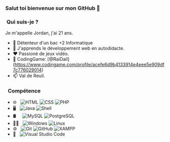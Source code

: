 ### Salut toi bienvenue sur mon GitHub 👋

###  &nbsp;Qui suis-je ?
Je m'appelle Jordan, j'ai 21 ans.

- 🔭 Détenteur d'un bac +2 Informatique
- 🧐 J'apprends le développement web en autodidacte.
- ❤️ Passioné de jeux vidéo.
- 🧠 CodingGame: [@RaiDail] (https://www.codingame.com/profile/acefe6d9b4133914e4eee5e909df7c776029014)
- 📫 Val de Reuil.

###  &nbsp; Compétence
- 🌐 &nbsp;
  ![HTML](https://img.shields.io/badge/-HTML-333333?style=flat-square&logo=HTML5)
  ![CSS](https://img.shields.io/badge/-CSS-333333?style=flat-square&logo=CSS3&logoColor=1572B6)
 ![PHP](https://img.shields.io/badge/-PHP-333333?style=flat-square&logo=php) 
- 🖥️ &nbsp;
  ![Java](https://img.shields.io/badge/-Java-333333?style=flat-square&logo=java)
  ![Shell](https://img.shields.io/badge/-Shell-333333?style=flat-square&logo=gnu-bash)
- 🛢 &nbsp;&nbsp;&nbsp;
  ![MySQL](https://img.shields.io/badge/-MySQL-333333?style=flat-square&logo=mysql)
  ![PostgreSQL](https://img.shields.io/badge/-PostgreSQL-333333?style=flat-square&logo=postgresql)
- 👨‍💻 &nbsp;
  ![Windows](https://img.shields.io/badge/-Windows-333333?style=flat-square&logo=windows)
  ![Linux](https://img.shields.io/badge/-Linux-333333?style=flat-square&logo=linux)
- ⚙️ &nbsp;
  ![Git](https://img.shields.io/badge/-Git-333333?style=flat-square&logo=git)
  ![GitHub](https://img.shields.io/badge/-GitHub-333333?style=flat-square&logo=github)
  ![XAMPP](https://img.shields.io/badge/-Xampp-333333?style=flat-square&logo=xampp&logoColor=007ACC)
- 🔧 &nbsp;
  ![Visual Studio Code](https://img.shields.io/badge/-Visual%20Studio%20Code-333333?style=flat-square&logo=visual-studio-code&logoColor=007ACC)  
